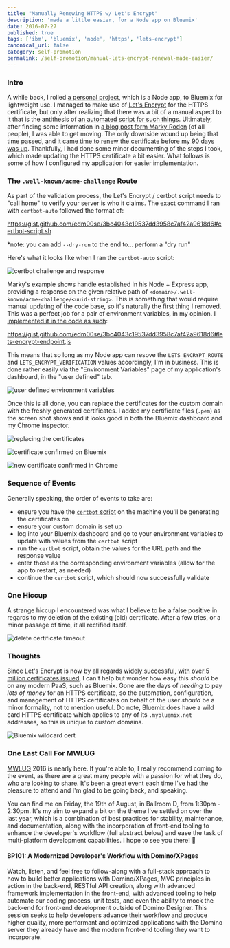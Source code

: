 ```yaml
---
title: "Manually Renewing HTTPS w/ Let's Encrypt"
description: 'made a little easier, for a Node app on Bluemix'
date: 2016-07-27
published: true
tags: ['ibm', 'bluemix', 'node', 'https', 'lets-encrypt']
canonical_url: false
category: self-promotion
permalink: /self-promotion/manual-lets-encrypt-renewal-made-easier/
---
```


### Intro

A while back, I rolled [a personal project](https://github.com/edm00se/personal-mock-url-shortener), which is a Node app, to Bluemix for lightweight use. I managed to make use of [Let's Encrypt](https://letsencrypt.org/) for the HTTPS certificate, but only after realizing that there was a bit of a manual aspect to it that is the antithesis of [an automated script for such things](https://certbot.eff.org/). Ultimately, after finding some information in [a blog post form Marky Roden](https://xomino.com/2016/02/09/using-lets-encrypt-to-create-an-ssl-certificate-for-my-bluemix-hosted-web-site/) (of all people), I was able to get moving. The only downside wound up being that time passed, and [it came time to renew the certificate before my 90 days was up](https://letsencrypt.org/2015/11/09/why-90-days.html). Thankfully, I had done some minor documenting of the steps I took, which made updating the HTTPS certificate a bit easier. What follows is some of how I configured my application for easier implementation.

### The `.well-known/acme-challenge` Route

As part of the validation process, the Let's Encrypt / certbot script needs to "call home" to verify your server is who it claims. The exact command I ran with `certbot-auto` followed the format of:

https://gist.github.com/edm00se/3bc4043c19537dd3958c7af42a9618d6#certbot-script.sh

\*note: you can add `--dry-run` to the end to... perform a "dry run"

Here's what it looks like when I ran the `certbot-auto` script:

![certbot challenge and response](./images/bluemix-lets-encrypt/CertBot_Challenge_and_Response.png)

Marky's example shows handle established in his Node + Express app, providing a response on the given relative path of `<domain>/.well-known/acme-challenge/<uuid-string>`. This is something that would require manual updating of the code base, so it's naturally the first thing I removed. This was a perfect job for a pair of environment variables, in my opinion. I [implemented it in the code as such](https://github.com/edm00se/personal-mock-url-shortener/blob/28ea4f1651f2729d466aa7a3bdee4bd11f11ad35/routes/index.js#L8-L10):

https://gist.github.com/edm00se/3bc4043c19537dd3958c7af42a9618d6#lets-encrypt-endpoint.js

This means that so long as my Node app can resove the `LETS_ENCRYPT_ROUTE` and `LETS_ENCRYPT_VERIFICATION` values accordingly, I'm in business. This is done rather easily via the "Environment Variables" page of my application's dashboard, in the "user defined" tab.

![user defined environment variables](./images/bluemix-lets-encrypt/User_Def_Env_Vars.png)

Once this is all done, you can replace the certificates for the custom domain with the freshly generated certificates. I added my certificate files (`.pem`) as the screen shot shows and it looks good in both the Bluemix dashboard and my Chrome inspector.

![replacing the certificates](./images/bluemix-lets-encrypt/Replacing_the_Certs.png)

![certificate confirmed on Bluemix](./images/bluemix-lets-encrypt/Bluemix_All_Is_Good.png)

![new certificate confirmed in Chrome](./images/bluemix-lets-encrypt/Chrome_All_Is_Good.png)

### Sequence of Events

Generally speaking, the order of events to take are:

- ensure you have the [`certbot` script](https://certbot.eff.org/) on the machine you'll be generating the certificates on
- ensure your custom domain is set up
- log into your Bluemix dashboard and go to your environment variables to update with values from the `certbot` script
- run the `certbot` script, obtain the values for the URL path and the response value
- enter those as the corresponding environment variables (allow for the app to restart, as needed)
- continue the `certbot` script, which should now successfully validate

### One Hiccup

A strange hiccup I encountered was what I believe to be a false positive in regards to my deletion of the existing (old) certificate. After a few tries, or a minor passage of time, it all rectified itself.

![delete certificate timeout](./images/bluemix-lets-encrypt/Timeout.png)

### Thoughts

Since Let's Encrypt is now by all regards [widely successful, with over 5 million certificates issued](https://letsencrypt.org/2016/06/22/https-progress-june-2016.html), I can't help but wonder how easy this _should_ be on any modern PaaS, such as Bluemix. Gone are the days of _needing_ to pay _lots of money_ for an HTTPS certificate, so the automation, configuration, and management of HTTPS certificates on behalf of the user _should_ be a minor formality, not to mention useful. Do note, Bluemix does have a wild card HTTPS certificate which applies to any of its `.mybluemix.net` addresses, so this is unique to custom domains.

![Bluemix wildcard cert](./images/bluemix-lets-encrypt/bluemix-wild-card-https-cert.png)

### One Last Call For MWLUG

[MWLUG](https://www.mwlug.com/) 2016 is nearly here. If you're able to, I really recommend coming to the event, as there are a great many people with a passion for what they do, who are looking to share. It's been a great event each time I've had the pleasure to attend and I'm glad to be going back, and speaking.

You can find me on Friday, the 19th of August, in Ballroom D, from 1:30pm - 2:30pm. It's my aim to expand a bit on the theme I've settled on over the last year, which is a combination of best practices for stability, maintenance, and documentation, along with the incorporation of front-end tooling to enhance the developer's workflow (full abstract below) and ease the task of multi-platform development capabilities. I hope to see you there! 🍻

#### BP101: A Modernized Developer's Workflow with Domino/XPages

Watch, listen, and feel free to follow-along with a full-stack approach to how to build better applications with Domino/XPages, MVC principles in action in the back-end, RESTful API creation, along with advanced framework implementation in the front-end, with advanced tooling to help automate our coding process, unit tests, and even the ability to mock the back-end for front-end development outside of Domino Designer. This session seeks to help developers advance their workflow and produce higher quality, more performant and optimized applications with the Domino server they already have and the modern front-end tooling they want to incorporate.
